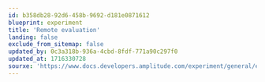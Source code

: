 ```yaml
---
id: b358db28-92d6-458b-9692-d181e0871612
blueprint: experiment
title: 'Remote evaluation'
landing: false
exclude_from_sitemap: false
updated_by: 0c3a318b-936a-4cbd-8fdf-771a90c297f0
updated_at: 1716330728
sourxe: 'https://www.docs.developers.amplitude.com/experiment/general/evaluation/remote-evaluation/'
---
```

